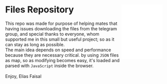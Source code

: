 <img align="right" height="177px" src="assets/bookmark-w.svg" /> Files Repository
====
This repo was made for purpose of helping mates that having issues downloading the files from the telegram group,
and special thanks to everyone, whom supported me in this small but useful project; so as it can stay as long as possible.<br/>
The main idea depends on speed and performance because they are necessary critical. by using `JSON` files as map, so as modifying becomes easy, it's loaded and parsed with `JavaScript` inside the browser.
<br/><br/>
Enjoy, Elias Faisal
